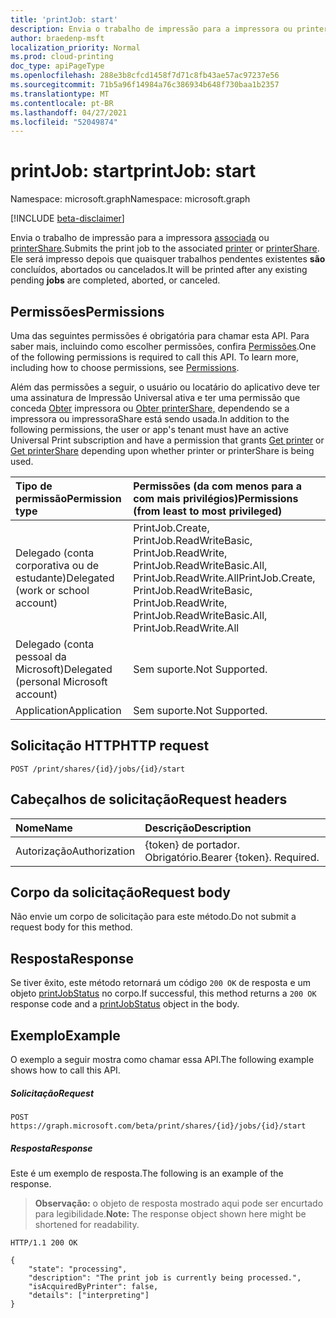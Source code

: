 ```yaml
---
title: 'printJob: start'
description: Envia o trabalho de impressão para a impressora ou printerShare associada. Ele será impresso depois que quaisquer trabalhos pendentes existentes são concluídos, cancelados ou cancelados.
author: braedenp-msft
localization_priority: Normal
ms.prod: cloud-printing
doc_type: apiPageType
ms.openlocfilehash: 288e3b8cfcd1458f7d71c8fb43ae57ac97237e56
ms.sourcegitcommit: 71b5a96f14984a76c386934b648f730baa1b2357
ms.translationtype: MT
ms.contentlocale: pt-BR
ms.lasthandoff: 04/27/2021
ms.locfileid: "52049874"
---
```

# <a name="printjob-start"></a><span data-ttu-id="8f4b6-104">printJob: start</span><span class="sxs-lookup"><span data-stu-id="8f4b6-104">printJob: start</span></span>

<span data-ttu-id="8f4b6-105">Namespace: microsoft.graph</span><span class="sxs-lookup"><span data-stu-id="8f4b6-105">Namespace: microsoft.graph</span></span>

[!INCLUDE [beta-disclaimer](../../includes/beta-disclaimer.md)]

<span data-ttu-id="8f4b6-106">Envia o trabalho de impressão para a impressora [associada](../resources/printer.md) ou [printerShare](../resources/printershare.md).</span><span class="sxs-lookup"><span data-stu-id="8f4b6-106">Submits the print job to the associated [printer](../resources/printer.md) or [printerShare](../resources/printershare.md).</span></span> <span data-ttu-id="8f4b6-107">Ele será impresso depois que quaisquer trabalhos pendentes existentes **são** concluídos, abortados ou cancelados.</span><span class="sxs-lookup"><span data-stu-id="8f4b6-107">It will be printed after any existing pending **jobs** are completed, aborted, or canceled.</span></span>

## <a name="permissions"></a><span data-ttu-id="8f4b6-108">Permissões</span><span class="sxs-lookup"><span data-stu-id="8f4b6-108">Permissions</span></span>
<span data-ttu-id="8f4b6-p103">Uma das seguintes permissões é obrigatória para chamar esta API. Para saber mais, incluindo como escolher permissões, confira [Permissões](/graph/permissions-reference).</span><span class="sxs-lookup"><span data-stu-id="8f4b6-p103">One of the following permissions is required to call this API. To learn more, including how to choose permissions, see [Permissions](/graph/permissions-reference).</span></span>

<span data-ttu-id="8f4b6-111">Além das permissões a seguir, o usuário ou locatário do aplicativo deve ter uma assinatura de Impressão Universal ativa e ter uma permissão que conceda [Obter](printer-get.md) impressora ou [Obter printerShare,](printershare-get.md) dependendo se a impressora ou impressoraShare está sendo usada.</span><span class="sxs-lookup"><span data-stu-id="8f4b6-111">In addition to the following permissions, the user or app's tenant must have an active Universal Print subscription and have a permission that grants [Get printer](printer-get.md) or [Get printerShare](printershare-get.md) depending upon whether printer or printerShare is being used.</span></span>

|<span data-ttu-id="8f4b6-112">Tipo de permissão</span><span class="sxs-lookup"><span data-stu-id="8f4b6-112">Permission type</span></span> | <span data-ttu-id="8f4b6-113">Permissões (da com menos para a com mais privilégios)</span><span class="sxs-lookup"><span data-stu-id="8f4b6-113">Permissions (from least to most privileged)</span></span> |
|:---------------|:--------------------------------------------|
|<span data-ttu-id="8f4b6-114">Delegado (conta corporativa ou de estudante)</span><span class="sxs-lookup"><span data-stu-id="8f4b6-114">Delegated (work or school account)</span></span>| <span data-ttu-id="8f4b6-115">PrintJob.Create, PrintJob.ReadWriteBasic, PrintJob.ReadWrite, PrintJob.ReadWriteBasic.All, PrintJob.ReadWrite.All</span><span class="sxs-lookup"><span data-stu-id="8f4b6-115">PrintJob.Create, PrintJob.ReadWriteBasic, PrintJob.ReadWrite, PrintJob.ReadWriteBasic.All, PrintJob.ReadWrite.All</span></span> |
|<span data-ttu-id="8f4b6-116">Delegado (conta pessoal da Microsoft)</span><span class="sxs-lookup"><span data-stu-id="8f4b6-116">Delegated (personal Microsoft account)</span></span>|<span data-ttu-id="8f4b6-117">Sem suporte.</span><span class="sxs-lookup"><span data-stu-id="8f4b6-117">Not Supported.</span></span>|
|<span data-ttu-id="8f4b6-118">Application</span><span class="sxs-lookup"><span data-stu-id="8f4b6-118">Application</span></span>| <span data-ttu-id="8f4b6-119">Sem suporte.</span><span class="sxs-lookup"><span data-stu-id="8f4b6-119">Not Supported.</span></span> |

## <a name="http-request"></a><span data-ttu-id="8f4b6-120">Solicitação HTTP</span><span class="sxs-lookup"><span data-stu-id="8f4b6-120">HTTP request</span></span>
```http
POST /print/shares/{id}/jobs/{id}/start
```
## <a name="request-headers"></a><span data-ttu-id="8f4b6-121">Cabeçalhos de solicitação</span><span class="sxs-lookup"><span data-stu-id="8f4b6-121">Request headers</span></span>
| <span data-ttu-id="8f4b6-122">Nome</span><span class="sxs-lookup"><span data-stu-id="8f4b6-122">Name</span></span>          | <span data-ttu-id="8f4b6-123">Descrição</span><span class="sxs-lookup"><span data-stu-id="8f4b6-123">Description</span></span>   |
|:--------------|:--------------|
| <span data-ttu-id="8f4b6-124">Autorização</span><span class="sxs-lookup"><span data-stu-id="8f4b6-124">Authorization</span></span> | <span data-ttu-id="8f4b6-p104">{token} de portador. Obrigatório.</span><span class="sxs-lookup"><span data-stu-id="8f4b6-p104">Bearer {token}. Required.</span></span> |

## <a name="request-body"></a><span data-ttu-id="8f4b6-127">Corpo da solicitação</span><span class="sxs-lookup"><span data-stu-id="8f4b6-127">Request body</span></span>

<span data-ttu-id="8f4b6-128">Não envie um corpo de solicitação para este método.</span><span class="sxs-lookup"><span data-stu-id="8f4b6-128">Do not submit a request body for this method.</span></span> 

## <a name="response"></a><span data-ttu-id="8f4b6-129">Resposta</span><span class="sxs-lookup"><span data-stu-id="8f4b6-129">Response</span></span>
<span data-ttu-id="8f4b6-130">Se tiver êxito, este método retornará um código `200 OK` de resposta e um objeto [printJobStatus](../resources/printjobstatus.md) no corpo.</span><span class="sxs-lookup"><span data-stu-id="8f4b6-130">If successful, this method returns a `200 OK` response code and a [printJobStatus](../resources/printjobstatus.md) object in the body.</span></span>

## <a name="example"></a><span data-ttu-id="8f4b6-131">Exemplo</span><span class="sxs-lookup"><span data-stu-id="8f4b6-131">Example</span></span>
<span data-ttu-id="8f4b6-132">O exemplo a seguir mostra como chamar essa API.</span><span class="sxs-lookup"><span data-stu-id="8f4b6-132">The following example shows how to call this API.</span></span>
##### <a name="request"></a><span data-ttu-id="8f4b6-133">Solicitação</span><span class="sxs-lookup"><span data-stu-id="8f4b6-133">Request</span></span>

```http
POST https://graph.microsoft.com/beta/print/shares/{id}/jobs/{id}/start
```

##### <a name="response"></a><span data-ttu-id="8f4b6-134">Resposta</span><span class="sxs-lookup"><span data-stu-id="8f4b6-134">Response</span></span>
<span data-ttu-id="8f4b6-135">Este é um exemplo de resposta.</span><span class="sxs-lookup"><span data-stu-id="8f4b6-135">The following is an example of the response.</span></span> 
><span data-ttu-id="8f4b6-136">**Observação:** o objeto de resposta mostrado aqui pode ser encurtado para legibilidade.</span><span class="sxs-lookup"><span data-stu-id="8f4b6-136">**Note:** The response object shown here might be shortened for readability.</span></span>

```http
HTTP/1.1 200 OK

{
    "state": "processing",
    "description": "The print job is currently being processed.",
    "isAcquiredByPrinter": false,
    "details": ["interpreting"]
}
```


